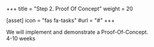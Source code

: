 +++
title = "Step 2. Proof Of Concept"
weight = 20

[asset]
  icon = "fas fa-tasks"
  #url = "#"
+++

We will implement and demonstrate a Proof-Of-Concept. <br/> 4-10 weeks
